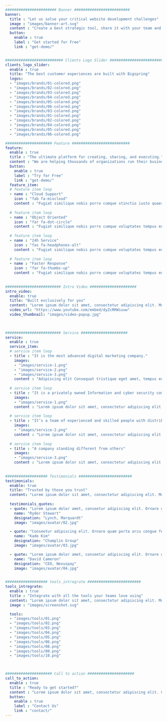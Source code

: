 ```yaml
---
####################### Banner #########################
banner:
  title : "Let us solve your critical website development challenges"
  image : "images/banner-art.svg"
  content : "Create a best strategic tool, share it with your team and ensure it’s on track with intuitive dashboards. <br> Simple enough with the sophistication and flexibility to meet the needs of large enterprises"
  button:
    enable : true
    label : "Get started for Free"
    link : "get-demo/"


########################## Clients Logo Slider #########################
clients_logo_slider:
  enable : true
  title: "The best customer experiences are built with Bigspring"
  logos:
  - "images/brands/01-colored.png"
  - "images/brands/02-colored.png"
  - "images/brands/03-colored.png"
  - "images/brands/04-colored.png"
  - "images/brands/05-colored.png"
  - "images/brands/06-colored.png"
  - "images/brands/03-colored.png"
  - "images/brands/01-colored.png"
  - "images/brands/02-colored.png"
  - "images/brands/04-colored.png"
  - "images/brands/05-colored.png"
  - "images/brands/06-colored.png"

##################### Feature ##########################
feature:
  enable : true
  title : "The ultimate platform for creating, sharing, and executing."
  content : "We are helping thousands of organizations run their business strategies and achieve their ambitious results! We make big plans happen."
  button:
    enable : true
    label : "Try for Free"
    link : "get-demo/"
  feature_item:
  # feature item loop
  - name : "Cloud Support"
    icon : "fab fa-mixcloud"
    content : "Fugiat similique nobis porro cumque stinctio iusto quaerat corrupti."
    
  # feature item loop
  - name : "Object Oriented"
    icon : "far fa-dot-circle"
    content : "Fugiat similique nobis porro cumque voluptates tempus eupo stinctio."
    
  # feature item loop
  - name : "24h Service"
    icon : "fas fa-headphones-alt"
    content : "Fugiat similique nobis porro cumque voluptates tempus eupo stinctio."
    
  # feature item loop
  - name : "Faster Response"
    icon : "far fa-thumbs-up"
    content : "Fugiat similique nobis porro cumque voluptates tempus eupo stinctio."
      
      
######################### Intro Video #####################
intro_video:
  enable: true
  title: "Built exclusively for you"
  content: "Lorem ipsum dolor sit amet, consectetur adipiscing elit. Morbi egestas Werat viverra id et aliquet. vulputate egestas sollicitudin."
  video_url: "https://www.youtube.com/embed/dyZcRRWiuuw"
  video_thumbnail: "images/video-popup.jpg"

      
      
######################### Service #####################
service:
  enable : true
  service_item:
  # service item loop
  - title : "It is the most advanced digital marketing company."
    images:
    - "images/service-1.png"
    - "images/service-2.png"
    - "images/service-3.png"
    content : "Adipiscing elit Consequat tristique eget amet, tempus eu at consecttur. Leo facilisi nunc viverra tellus. Ac laoreet sit vel consquat. consectetur adipiscing elit. Consequat tristique eget amet, tempus eu at consecttur. Leo facilisi nunc viverra tellus. Ac laoreet sit vel consquat."
      
  # service item loop
  - title : "It is a privately owned Information and cyber security company"
    images:
    - "images/service-1.png"
    content : "Lorem ipsum dolor sit amet, consectetur adipiscing elit. Consequat tristique eget amet, tempus eu at consecttur. Leo facilisi nunc viverra tellus. Ac laoreet sit vel consquat. consectetur adipiscing elit. Consequat tristique eget amet, tempus eu at consecttur. Leo facilisi nunc viverra tellus. Ac laoreet sit vel consquat."
      
  # service item loop
  - title : "It’s a team of experienced and skilled people with distributions"
    images:
    - "images/service-2.png"
    content : "Lorem ipsum dolor sit amet, consectetur adipiscing elit. Consequat tristique eget amet, tempus eu at consecttur. Leo facilisi nunc viverra tellus. Ac laoreet sit vel consquat. consectetur adipiscing elit. Consequat tristique eget amet, tempus eu at consecttur. Leo facilisi nunc viverra tellus. Ac laoreet sit vel consquat."
      
  # service item loop
  - title : "A company standing different from others"
    images:
    - "images/service-3.png"
    content : "Lorem ipsum dolor sit amet, consectetur adipiscing elit. Consequat tristique eget amet, tempus eu at consecttur. Leo facilisi nunc viverra tellus. Ac laoreet sit vel consquat. consectetur adipiscing elit. Consequat tristique eget amet, tempus eu at consecttur. Leo facilisi nunc viverra tellus. Ac laoreet sit vel consquat."
       
       
################### Testimonials ########################
testimonials:
  enable: true
  title: "Trusted by those you trust"
  content: "Lorem ipsum dolor sit amet, consectetur adipiscing elit. Morbi egestas Werat viverra id et aliquet. vulputate egestas sollicitudin."
  
  testimonials_quotes:
  - quote: "Lorem ipsum dolor amet, conseetur adipiscing elit. Ornare quam porta arcu congue felis volutpat. Vitae lectudbfs dolor faucibus"
    name: "Ryder Stewart"
    designation: "Lynch, Marquardt"
    image: "images/avatar/02.jpg"

  - quote: "Conseetur adipiscing elit. Ornare quam porta arcu congue felis volutpat. Vitae lectudbfs pellentesque vitae dolor faucibus"
    name: "Kade Kim"
    designation: "Champlin Group"
    image: "images/avatar/03.jpg"

  - quote: "Lorem ipsum dolor amet, conseetur adipiscing elit. Ornare quam porta arcu congue felis volutpat. Vitae lectudbfs pellentesque vitae dolor"
    name: "David Cameron"
    designation: "CEO, Nexuspay"
    image: "images/avatar/04.jpg"
        

################### tools_intregrate ########################
tools_intregrate:
  enable : true
  title : "Integrate with all the tools your teams love using"
  content: "Lorem ipsum dolor sit amet, consectetur adipiscing elit. Morbi egestas Werat viverra id et aliquet. vulputate egestas sollicitudin."
  image : "images/screenshot.svg"

  tools:
  - "images/tools/01.png"
  - "images/tools/02.png"
  - "images/tools/03.png"
  - "images/tools/04.png"
  - "images/tools/05.png"
  - "images/tools/06.png"
  - "images/tools/08.png"
  - "images/tools/09.png"
  - "images/tools/10.png"

  

##################### Call to action #####################
call_to_action:
  enable : true
  title : "Ready to get started?"
  content : "Lorem ipsum dolor sit amet, consectetur adipiscing elit. Consequat eget amtempus eu at consecttur."
  button:
    enable : true
    label : "Contact Us"
    link : "contact/"
---
```

